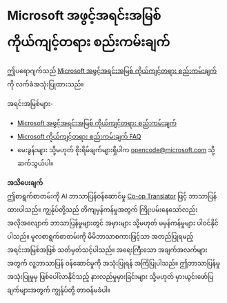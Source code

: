 <!--
CO_OP_TRANSLATOR_METADATA:
{
  "original_hash": "c06b12caf3c901eb3156e3dd5b0aea56",
  "translation_date": "2025-06-17T16:19:05+00:00",
  "source_file": "CODE_OF_CONDUCT.md",
  "language_code": "my"
}
-->
# Microsoft အဖွင့်အရင်းအမြစ် ကိုယ်ကျင့်တရား စည်းကမ်းချက်

ဤပရောဂျက်သည် [Microsoft အဖွင့်အရင်းအမြစ် ကိုယ်ကျင့်တရား စည်းကမ်းချက်](https://opensource.microsoft.com/codeofconduct/) ကို လက်ခံအသုံးပြုထားသည်။

အရင်းအမြစ်များ-

- [Microsoft အဖွင့်အရင်းအမြစ် ကိုယ်ကျင့်တရား စည်းကမ်းချက်](https://opensource.microsoft.com/codeofconduct/)
- [Microsoft ကိုယ်ကျင့်တရား စည်းကမ်းချက် FAQ](https://opensource.microsoft.com/codeofconduct/faq/)
- မေးခွန်းများ သို့မဟုတ် စိုးရိမ်ချက်များရှိပါက [opencode@microsoft.com](mailto:opencode@microsoft.com) သို့ ဆက်သွယ်ပါ။

**အသိပေးချက်**  
ဤစာရွက်စာတမ်းကို AI ဘာသာပြန်ဝန်ဆောင်မှု [Co-op Translator](https://github.com/Azure/co-op-translator) ဖြင့် ဘာသာပြန်ထားပါသည်။ ကျွန်ုပ်တို့သည် တိကျမှန်ကန်မှုအတွက် ကြိုးပမ်းနေသော်လည်း အလိုအလျောက် ဘာသာပြန်မှုများတွင် အမှားများ သို့မဟုတ် မမှန်ကန်မှုများ ပါဝင်နိုင်ပါသည်။ မူလစာရွက်စာတမ်းကို မိမိဘာသာစကားဖြင့်သာ အတည်ပြုရမည့် အရင်းအမြစ်အဖြစ် သတ်မှတ်သင့်ပါသည်။ အရေးကြီးသော အချက်အလက်များအတွက် လူ့ဘာသာပြန် ဝန်ဆောင်မှုကို အသုံးပြုရန် အကြံပြုပါသည်။ ဤဘာသာပြန်မှု အသုံးပြုမှုမှ ဖြစ်ပေါ်လာနိုင်သည့် နားလည်မှုမှားခြင်းများ သို့မဟုတ် မှားယွင်းဖော်ပြချက်များအတွက် ကျွန်ုပ်တို့ တာဝန်မခံပါ။